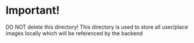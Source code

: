 # Important!

DO NOT delete this directory!
This directory is used to store all user/place images locally which will be referenced by the backend
